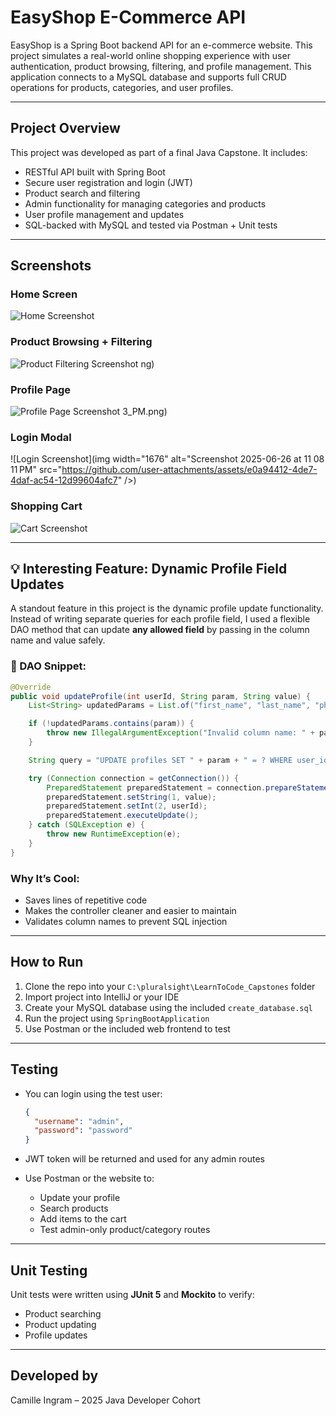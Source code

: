 # EasyShop E-Commerce API

EasyShop is a Spring Boot backend API for an e-commerce website. This project simulates a real-world online shopping experience with user authentication, product browsing, filtering, and profile management. This application connects to a MySQL database and supports full CRUD operations for products, categories, and user profiles.

---

## Project Overview

This project was developed as part of a final Java Capstone. It includes:

- RESTful API built with Spring Boot
- Secure user registration and login (JWT)
- Product search and filtering
- Admin functionality for managing categories and products
- User profile management and updates
- SQL-backed with MySQL and tested via Postman + Unit tests

---

## Screenshots

### Home Screen
![Home Screenshot](<img width="1676" alt="Screenshot 2025-06-26 at 11 06 36 PM" src="https://github.com/user-attachments/assets/d15a8061-d29f-4c74-94c6-c4aad792364d" />)

### Product Browsing + Filtering
![Product Filtering Screenshot](<img width="1676" alt="Screenshot 2025-06-26 at 11 07 22 PM" src="https://github.com/user-attachments/assets/1c187411-b7e3-465b-b4db-29f6dbad008d" />)
ng)

### Profile Page
![Profile Page Screenshot](<img width="1676" alt="Screenshot 2025-06-26 at 11 07 53 PM" src="https://github.com/user-attachments/assets/d7b0a735-44a1-4b53-99cc-8bd79bea9e52" />)
3_PM.png)

### Login Modal
![Login Screenshot](img width="1676" alt="Screenshot 2025-06-26 at 11 08 11 PM" src="https://github.com/user-attachments/assets/e0a94412-4de7-4daf-ac54-12d99604afc7" />)


### Shopping Cart
![Cart Screenshot](<img width="1676" alt="Screenshot 2025-06-26 at 11 07 41 PM" src="https://github.com/user-attachments/assets/e287cca7-869d-4caf-a5c3-532b60df37d9" />)

---

## 💡 Interesting Feature: Dynamic Profile Field Updates

A standout feature in this project is the dynamic profile update functionality. Instead of writing separate queries for each profile field, I used a flexible DAO method that can update **any allowed field** by passing in the column name and value safely.

### 🧩 DAO Snippet:
```java
@Override
public void updateProfile(int userId, String param, String value) {
    List<String> updatedParams = List.of("first_name", "last_name", "phone", "email", "address", "city", "state", "zip");

    if (!updatedParams.contains(param)) {
        throw new IllegalArgumentException("Invalid column name: " + param);
    }

    String query = "UPDATE profiles SET " + param + " = ? WHERE user_id = ?";

    try (Connection connection = getConnection()) {
        PreparedStatement preparedStatement = connection.prepareStatement(query);
        preparedStatement.setString(1, value);
        preparedStatement.setInt(2, userId);
        preparedStatement.executeUpdate();
    } catch (SQLException e) {
        throw new RuntimeException(e);
    }
}
```

### Why It’s Cool:
- Saves lines of repetitive code
- Makes the controller cleaner and easier to maintain
- Validates column names to prevent SQL injection

---

## How to Run

1. Clone the repo into your `C:\pluralsight\LearnToCode_Capstones` folder
2. Import project into IntelliJ or your IDE
3. Create your MySQL database using the included `create_database.sql`
4. Run the project using `SpringBootApplication`
5. Use Postman or the included web frontend to test

---

## Testing

- You can login using the test user:
  ```json
  {
    "username": "admin",
    "password": "password"
  }
  ```

- JWT token will be returned and used for any admin routes
- Use Postman or the website to:
  - Update your profile
  - Search products
  - Add items to the cart
  - Test admin-only product/category routes

---

## Unit Testing

Unit tests were written using **JUnit 5** and **Mockito** to verify:
- Product searching
- Product updating
- Profile updates

---

## Developed by

Camille Ingram – 2025 Java Developer Cohort
